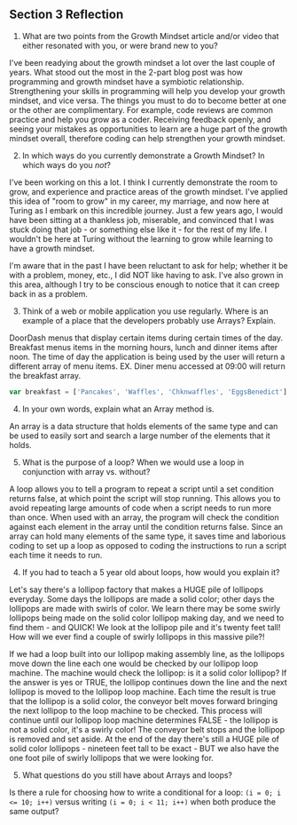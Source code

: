 ## Section 3 Reflection

1. What are two points from the Growth Mindset article and/or video that either resonated with you, or were brand new to you?

I've been readying about the growth mindset a lot over the last couple of years. What stood
out the most in the 2-part blog post was how programming and growth mindset have a symbiotic
relationship. Strengthening your skills in programming will help you develop your growth
mindset, and vice versa. The things you must to do to become better at one or the other are
complimentary. For example, code reviews are common practice and help you grow as a coder.
Receiving feedback openly, and seeing your mistakes as opportunities to learn are a huge
part of the growth mindset overall, therefore coding can help strengthen your growth mindset.

2. In which ways do you currently demonstrate a Growth Mindset? In which ways do you _not_?

I've been working on this a lot. I think I currently demonstrate the room to grow, and experience and practice areas of the growth mindset. I've applied this idea of "room to grow" in my career, my marriage, and now here at Turing as I embark on this incredible journey. Just a few years ago, I would have been sitting at a thankless job, miserable, and convinced that I was stuck doing that job - or something else like it - for the rest of my life. I wouldn't be here at Turing without the learning to grow while learning to have a growth mindset.

I'm aware that in the past I have been reluctant to ask for help; whether it be with a problem, money, etc., I did NOT like having to ask. I've also grown in this area, although I try to be conscious enough to notice that it can creep back in as a problem.

3. Think of a web or mobile application you use regularly. Where is an example of a place that the developers probably use Arrays? Explain.

DoorDash menus that display certain items during certain times of the day. Breakfast menus items in the morning hours, lunch and dinner items after noon. The time of day the application is being used by the user will return a different array of menu items.
EX. Diner menu accessed at 09:00 will return the breakfast array.

```js
var breakfast = ['Pancakes', 'Waffles', 'Chknwaffles', 'EggsBenedict']
```

4. In your own words, explain what an Array method is.

An array is a data structure that holds elements of the same type and can be used to easily sort and search a large number of the elements that it holds.

5. What is the purpose of a loop? When we would use a loop in conjunction with array vs. without?

A loop allows you to tell a program to repeat a script until a set condition returns false, at which point the script will stop running. This allows you to avoid repeating large amounts of code when a script needs to run more than once. When used with an array, the program will check the condition against each element in the array until the condition returns false. Since an array can hold many elements of the same type, it saves time and laborious coding to set up a loop as opposed to coding the instructions to run a script each time it needs to run.

4. If you had to teach a 5 year old about loops, how would you explain it?

Let's say there's a lollipop factory that makes a HUGE pile of lollipops everyday. Some days the lollipops are made a solid color; other days the lollipops are made with swirls of color. We learn there may be some swirly lollipops being made on the solid color lollipop making day, and we need to find them - and QUICK! We look at the lollipop pile and it's twenty feet tall! How will we ever find a couple of swirly lollipops in this massive pile?!

If we had a loop built into our lollipop making assembly line, as the lollipops move down the line each one would be checked by our lollipop loop machine. The machine would check the lollipop: is it a solid color lollipop? If the answer is yes or TRUE, the lollipop continues down the line and the next lollipop is moved to the lollipop loop machine. Each time the result is true that the lollipop is a solid color, the conveyor belt moves forward bringing the next lollipop to the loop machine to be checked. This process will continue until our lollipop loop machine determines FALSE - the lollipop is not a solid color, it's a swirly color! The conveyor belt stops and the lollipop is removed and set aside. At the end of the day there's still a HUGE pile of solid color lollipops - nineteen feet tall to be exact - BUT we also have the one foot pile of swirly lollipops that we were looking for.

5. What questions do you still have about Arrays and loops?

Is there a rule for choosing how to write a conditional for a loop: `(i = 0; i <= 10; i++)` versus writing `(i = 0; i < 11; i++)` when both produce the same output? 
